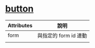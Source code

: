 # [button](https://developer.mozilla.org/zh-TW/docs/Web/HTML/Element/button)

| Attributes | 說明                  |
| ---------- | --------------------- |
| form       | 與指定的 form id 連動 |
|            |                       |